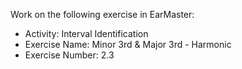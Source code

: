 Work on the following exercise in EarMaster:
- Activity: Interval Identification
- Exercise Name: Minor 3rd & Major 3rd - Harmonic
- Exercise Number: 2.3
